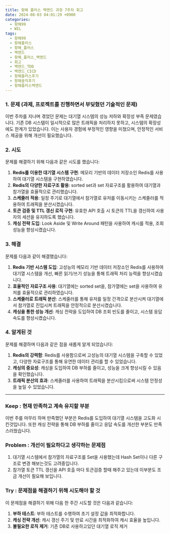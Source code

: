 ```yaml
---
title: 항해 플러스 백엔드 과정 7주차 회고
date: 2024-08-03 04:01:29 +0900
categories:
  - 항해99
  - WIL
tags:
  - 항해99
  - 항해플러스
  - 항해_플러스
  - 백엔드
  - 항해_플러스_백엔드
  - 회고
  - 백엔드_TDD
  - 백엔드_CICD
  - 항해플러스후기
  - 항해솔직후기
  - 항해플러스백엔드
---
```

### 1. 문제 **(과제, 프로젝트를 진행하면서 부딪혔던 기술적인 문제)**

이번 주차를 지나며 겪었던 문제는 대기열 시스템의 성능 저하와 확장성 부족 문제였습니다. 기존 DB 시스템이 일시적으로 많은 트래픽을 처리하지 못하고, 시스템의 확장성에도 한계가 있었습니다. 이는 사용자 경험에 부정적인 영향을 미쳤으며, 안정적인 서비스 제공을 위해 개선이 필요했습니다.

### 2. 시도

문제를 해결하기 위해 다음과 같은 시도를 했습니다:

1. **Redis를 이용한 대기열 시스템 구현**: 메모리 기반의 데이터 저장소인 Redis를 사용하여 대기열 시스템을 구현하였습니다.
2. **Redis의 다양한 자료구조 활용**: sorted set과 set 자료구조를 활용하여 대기열과 참가열을 효율적으로 관리했습니다.
3. **스케줄러 적용**: 일정 주기로 대기열에서 참가열로 유저를 이동시키는 스케줄러를 적용하여 트래픽을 분산시켰습니다.
4. **토큰 검증 및 TTL 갱신 로직 구현**: 유효한 API 호출 시 토큰의 TTL을 갱신하여 사용자의 세션을 유지하도록 했습니다.
5. **캐싱 전략 도입**: Look Aside 및 Write Around 패턴을 사용하여 캐시를 적용, 조회 성능을 향상시켰습니다.

### 3. 해결

문제를 다음과 같이 해결했습니다:

1. **Redis 기반 시스템 도입**: 고성능의 메모리 기반 데이터 저장소인 Redis를 사용하여 대기열 시스템을 개선, 빠른 읽기/쓰기 성능을 통해 트래픽 처리 능력을 향상시켰습니다.
2. **효율적인 자료구조 사용**: 대기열에는 sorted set을, 참가열에는 set을 사용하여 유저를 효율적으로 관리하였습니다.
3. **스케줄러로 트래픽 분산**: 스케줄러를 통해 유저를 일정 간격으로 분산시켜 대기열에서 참가열로 진입시켜 트래픽을 안정적으로 분산시켰습니다.
4. **캐싱을 통한 성능 개선**: 캐싱 전략을 도입하여 DB 조회 빈도를 줄이고, 시스템 응답 속도를 향상시켰습니다.

### 4. 알게된 것

문제를 해결하며 다음과 같은 점을 새롭게 알게 되었습니다:

1. **Redis의 강력함**: Redis를 사용함으로써 고성능의 대기열 시스템을 구축할 수 있었고, 다양한 자료구조를 통해 유연한 데이터 관리를 할 수 있었습니다.
2. **캐싱의 중요성**: 캐싱을 도입하여 DB 부하를 줄이고, 성능을 크게 향상시킬 수 있음을 확인했습니다.
3. **트래픽 분산의 효과**: 스케줄러를 사용하여 트래픽을 분산시킴으로써 시스템 안정성을 높일 수 있었습니다.

---

### **Keep : 현재 만족하고 계속 유지할 부분**

이번 주를 마무리 하며 만족했던 부분은 Redis를 도입하여 대기열 시스템을 고도화 시킨것입니다. 또한 캐싱 전략을 통해 DB 부하를 줄이고 응답 속도를 개선한 부분도 만족스러웠습니다.

### **Problem : 개선이 필요하다고 생각하는 문제점**

1. 대기열 시스템에서 참가열의 자료구조를 Set을 사용했는데 Hash Set이나 다른 구조로 변경 해보는것도 고려중입니다.
2. 참가열 토큰 TTL 갱신을 API 호출 마다 토큰검증 할때 해주고 있는데 이부분도 조금 개선이 필요해 보입니다.

### **Try : 문제점을 해결하기 위해 시도해야 할 것**

이 문제점을 해결하기 위해 다음 한 주간 시도할 것은 다음과 같습니다:

1. **부하 테스트**: 부하 테스트를 수행하여 초기 설정 값을 최적화합니다.
2. **캐싱 전략 개선**: 캐시 갱신 주기 및 만료 시간을 최적화하여 캐시 효율을 높입니다.
3. **불필요한 로직 제거**: 기존 DB로 사용하고있던 대기열 로직 제거